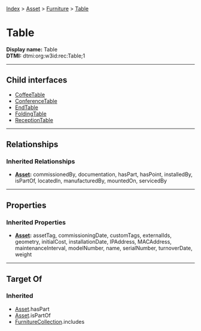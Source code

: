 [Index](../../../Index.md) > [Asset](../../Asset.md) > [Furniture](../Furniture.md) > [Table](#)
# Table

**Display name:** Table<br />
**DTMI:** dtmi:org:w3id:rec:Table;1

---

## Child interfaces
* [CoffeeTable](CoffeeTable.md)
* [ConferenceTable](ConferenceTable.md)
* [EndTable](EndTable.md)
* [FoldingTable](FoldingTable.md)
* [ReceptionTable](ReceptionTable.md)

---

## Relationships

### Inherited Relationships
* **[Asset](../../Asset.md):** commissionedBy, documentation, hasPart, hasPoint, installedBy, isPartOf, locatedIn, manufacturedBy, mountedOn, servicedBy

---

## Properties

### Inherited Properties
* **[Asset](../../Asset.md):** assetTag, commissioningDate, customTags, externalIds, geometry, initialCost, installationDate, IPAddress, MACAddress, maintenanceInterval, modelNumber, name, serialNumber, turnoverDate, weight

---

## Target Of
### Inherited
* [Asset](../../Asset.md).hasPart
* [Asset](../../Asset.md).isPartOf
* [FurnitureCollection](../../../Collection/AssetCollection/FurnitureCollection.md).includes
